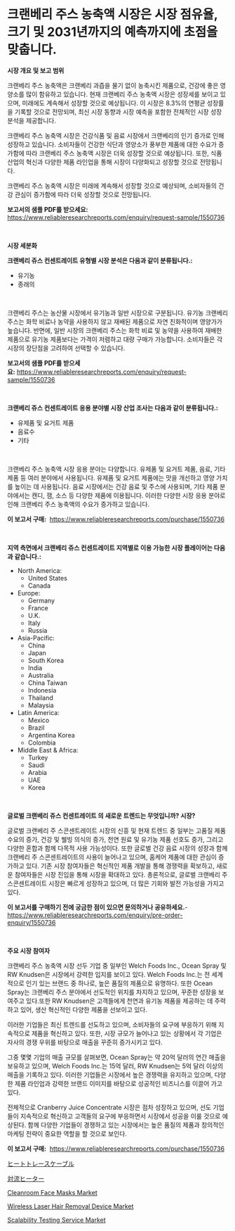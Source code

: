 <p><h1>크랜베리 주스 농축액 시장은 시장 점유율, 크기 및 2031년까지의 예측까지에 초점을 맞춥니다.</h1></p><p><strong>시장 개요 및 보고 범위</strong></p>
<p><p>크랜베리 주스 농축액은 크랜베리 과즙을 물기 없이 농축시킨 제품으로, 건강에 좋은 영양소를 많이 함유하고 있습니다. 현재 크랜베리 주스 농축액 시장은 성장세를 보이고 있으며, 미래에도 계속해서 성장할 것으로 예상됩니다. 이 시장은 8.3%의 연평균 성장률을 기록할 것으로 전망되며, 최신 시장 동향과 시장 예측을 포함한 전체적인 시장 성장 분석을 제공합니다.</p><p>크랜베리 주스 농축액 시장은 건강식품 및 음료 시장에서 크랜베리의 인기 증가로 인해 성장하고 있습니다. 소비자들이 건강한 식단과 영양소가 풍부한 제품에 대한 수요가 증가함에 따라 크랜베리 주스 농축액 시장은 더욱 성장할 것으로 예상됩니다. 또한, 식품 산업의 혁신과 다양한 제품 라인업을 통해 시장이 다양화되고 성장할 것으로 전망됩니다.</p><p>크랜베리 주스 농축액 시장은 미래에 계속해서 성장할 것으로 예상되며, 소비자들의 건강 관심이 증가함에 따라 더욱 성장할 것으로 전망됩니다.</p></p>
<p><strong>보고서의 샘플 PDF를 받으세요:</strong> <a href="https://www.reliableresearchreports.com/enquiry/request-sample/1550736">https://www.reliableresearchreports.com/enquiry/request-sample/1550736</a></p>
<p>&nbsp;</p>
<p><strong>시장 세분화</strong></p>
<p><strong>크랜베리 쥬스 컨센트레이트 유형별 시장 분석은 다음과 같이 분류됩니다.:</strong></p>
<p><ul><li>유기농</li><li>종래의</li></ul></p>
<p>&nbsp;</p>
<p><p>크랜베리 주스는 농산물 시장에서 유기농과 일반 시장으로 구분됩니다. 유기농 크랜베리 주스는 화학 비료나 농약을 사용하지 않고 재배된 제품으로 자연 친화적이며 영양가가 높습니다. 반면에, 일반 시장의 크랜베리 주스는 화학 비료 및 농약을 사용하여 재배한 제품으로 유기농 제품보다는 가격이 저렴하고 대량 구매가 가능합니다. 소비자들은 각 시장의 장단점을 고려하여 선택할 수 있습니다.</p></p>
<p><strong>보고서의 샘플 PDF를 받으세요:</strong>&nbsp;<a href="https://www.reliableresearchreports.com/enquiry/request-sample/1550736">https://www.reliableresearchreports.com/enquiry/request-sample/1550736</a></p>
<p>&nbsp;</p>
<p><strong> 크랜베리 쥬스 컨센트레이트 응용 분야별 시장 산업 조사는 다음과 같이 분류됩니다.:</strong></p>
<p><ul><li>유제품 및 요거트 제품</li><li>음료수</li><li>기타</li></ul></p>
<p>&nbsp;</p>
<p><p>크랜베리 주스 농축액 시장 응용 분야는 다양합니다. 유제품 및 요거트 제품, 음료, 기타 제품 등 여러 분야에서 사용됩니다. 유제품 및 요거트 제품에는 맛을 개선하고 영양 가치를 높이는 데 사용됩니다. 음료 시장에서는 건강 음료 및 주스에 사용되며, 기타 제품 분야에서는 캔디, 잼, 소스 등 다양한 제품에 이용됩니다. 이러한 다양한 시장 응용 분야로 인해 크랜베리 주스 농축액의 수요가 증가하고 있습니다.</p></p>
<p><strong>이 보고서 구매:</strong>&nbsp; <a href="https://www.reliableresearchreports.com/purchase/1550736">https://www.reliableresearchreports.com/purchase/1550736</a></p>
<p>&nbsp;</p>
<p><strong>지역 측면에서 크랜베리 쥬스 컨센트레이트 지역별로 이용 가능한 시장 플레이어는 다음과 같습니다.:</strong></p>
<p><ul>
    <li>
        North America:
        <ul>
            <li>United States</li>
            <li>Canada</li>
        </ul>
    </li>
    <li>
        Europe:
        <ul>
            <li>Germany</li>
            <li>France</li>
            <li>U.K.</li>
            <li>Italy</li>
            <li>Russia</li>
        </ul>
    </li>
    <li>
        Asia-Pacific:
        <ul>
            <li>China</li>
            <li>Japan</li>
            <li>South Korea</li>
            <li>India</li>
            <li>Australia</li>
            <li>China Taiwan</li>
            <li>Indonesia</li>
            <li>Thailand</li>
            <li>Malaysia</li>
        </ul>
    </li>
    <li>
        Latin America:
        <ul>
            <li>Mexico</li>
            <li>Brazil</li>
            <li>Argentina Korea</li>
            <li>Colombia</li>
        </ul>
    </li>
    <li>
        Middle East & Africa:
        <ul>
            <li>Turkey</li>
            <li>Saudi</li>
            <li>Arabia</li>
            <li>UAE</li>
            <li>Korea</li>
        </ul>
    </li>
    </ul></p>
<p>&nbsp;</p>
<p><strong>글로벌 크랜베리 쥬스 컨센트레이트 의 새로운 트렌드는 무엇입니까? 시장?</strong></p>
<p><p>글로벌 크랜베리 주 스콘센트레이트 시장의 신흥 및 현재 트렌드 중 일부는 고품질 제품 수요의 증가, 건강 및 웰빙 의식의 증가, 천연 원료 및 유기농 제품 선호도 증가, 그리고 다양한 혼합과 함께 다목적 사용 가능성이다. 또한 글로벌 건강 음료 시장의 성장과 함께 크랜베리 주 스콘센트레이트의 사용이 늘어나고 있으며, 홈케어 제품에 대한 관심이 증가하고 있다. 기존 시장 참여자들은 혁신적인 제품 개발을 통해 경쟁력을 확보하고, 새로운 참여자들은 시장 진입을 통해 시장을 확대하고 있다. 총론적으로, 글로벌 크랜베리 주 스콘센트레이트 시장은 빠르게 성장하고 있으며, 더 많은 기회와 발전 가능성을 가지고 있다.</p></p>
<p><strong>이 보고서를 구매하기 전에 궁금한 점이 있으면 문의하거나 공유하세요.</strong>- <a href="https://www.reliableresearchreports.com/enquiry/pre-order-enquiry/1550736">https://www.reliableresearchreports.com/enquiry/pre-order-enquiry/1550736</a></p>
<p>&nbsp;</p>
<p><strong>주요 시장 참여자</strong></p>
<p><p>크랜베리 주스 농축액 시장 선두 기업 중 일부인 Welch Foods Inc., Ocean Spray 및 RW Knudsen은 시장에서 강력한 입지를 보이고 있다. Welch Foods Inc.는 전 세계적으로 인기 있는 브랜드 중 하나로, 높은 품질의 제품으로 유명하다. 또한 Ocean Spray는 크랜베리 주스 분야에서 선도적인 위치를 차지하고 있으며, 꾸준한 성장을 보여주고 있다.또한 RW Knudsen은 고객들에게 천연과 유기농 제품을 제공하는 데 주력하고 있어, 생산 혁신적인 다양한 제품을 선보이고 있다.</p><p>이러한 기업들은 최신 트렌드를 선도하고 있으며, 소비자들의 요구에 부응하기 위해 지속적으로 제품을 혁신하고 있다. 또한, 시장 규모가 늘어나고 있는 상황에서 각 기업은 자사의 경쟁 우위를 바탕으로 매출을 꾸준히 증가시키고 있다.</p><p>그중 몇몇 기업의 매출 규모를 살펴보면, Ocean Spray는 약 20억 달러의 연간 매출을 보유하고 있으며, Welch Foods Inc.는 15억 달러, RW Knudsen는 5억 달러 이상의 매출을 기록하고 있다. 이러한 기업들은 시장에서 높은 경쟁력을 유지하고 있으며, 다양한 제품 라인업과 강력한 브랜드 이미지를 바탕으로 성공적인 비즈니스를 이끌어 가고 있다.</p><p>전체적으로 Cranberry Juice Concentrate 시장은 점차 성장하고 있으며, 선도 기업들이 지속적으로 혁신하고 고객들의 요구에 부응하면서 시장에서 성공을 이룰 것으로 예상된다. 함께 다양한 기업들이 경쟁하고 있는 시장에서는 높은 품질의 제품과 창의적인 마케팅 전략이 중요한 역할을 할 것으로 보인다.</p></p>
<p><strong>이 보고서 구매:</strong>&nbsp;&nbsp;<a href="https://www.reliableresearchreports.com/purchase/1550736">https://www.reliableresearchreports.com/purchase/1550736</a></p>
<p><p><a href="https://github.com/adcxff01450218/Market-Research-Report-List-1/blob/main/11795947368.md">ヒートトレースケーブル</a></p><p><a href="https://github.com/ReyesKohler20231/Market-Research-Report-List-1/blob/main/53097697369.md">対流ヒーター</a></p><p><a href="https://github.com/sonuprakash1/Market-Research-Report-List-2/blob/main/cleanroom-face-masks-market.md">Cleanroom Face Masks Market</a></p><p><a href="https://github.com/jhcraigie/Market-Research-Report-List-2/blob/main/wireless-laser-hair-removal-device-market.md">Wireless Laser Hair Removal Device Market</a></p><p><a href="https://issuu.com/reportprime-2/docs/scalability-testing-service-market-size-2030.pptx">Scalability Testing Service Market</a></p></p>
